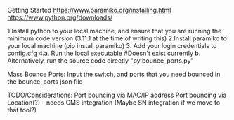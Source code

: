 Getting Started
https://www.paramiko.org/installing.html
https://www.python.org/downloads/

1.Install python to your local machine, and ensure that you are running the minimum code version (3.11.1 at the time of writing this)
2.Install paramiko to your local machine
(pip install paramiko)
3. Add your login credentials to config.cfg
4.a. Run the local executable #Doesn't exist currently
  b. Alternatively, run the source code directly "py bounce_ports.py"

Mass Bounce Ports:
  Input the switch, and ports that you need bounced in the bounce_ports json file

  TODO/Considerations:
  Port bouncing via MAC/IP address
  Port bouncing via Location(?) - needs CMS integration (Maybe SN integration if we move to that tool?)